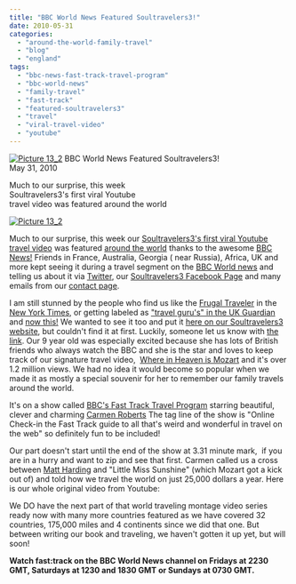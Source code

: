 ```yaml
---
title: "BBC World News Featured Soultravelers3!"
date: 2010-05-31
categories: 
  - "around-the-world-family-travel"
  - "blog"
  - "england"
tags: 
  - "bbc-news-fast-track-travel-program"
  - "bbc-world-news"
  - "family-travel"
  - "fast-track"
  - "featured-soultravelers3"
  - "travel"
  - "viral-travel-video"
  - "youtube"
---
```


[![Picture 13_2](https://pub-ac94b3f306b24c0dba4238943c97f2e1.r2.dev/6a00e5502a9507883301348289a19d970c.jpg)](http://soultravelers3new.local/wp-content/uploads/wp-content/uploads/2025/09/6a00e5502a9507883301348289a19d970c-300x232.jpg) BBC World News Featured Soultravelers3!  
May 31, 2010

Much to our surprise, this week  
Soultravelers3's first viral Youtube  
travel video was featured around the world

<!--more-->

[![Picture 13_2](https://pub-ac94b3f306b24c0dba4238943c97f2e1.r2.dev/6a00e5502a950788330133ef5b09e9970b.jpg)](https://pub-ac94b3f306b24c0dba4238943c97f2e1.r2.dev/6a00e5502a950788330133ef5b09e9970b.jpg)  

Much to our surprise, this week our [Soultravelers3's first viral Youtube travel video](http://www.youtube.com/user/soultravelers3) was featured [around the world](http://soultravelers3new.local/2010/04/around-the-world-family-travel-soultravelers3-digital-nomad-global-international-family-travel.html) thanks to the awesome [BBC News!](http://www.bbc.co.uk/) Friends in France, Australia, Georgia ( near Russia), Africa, UK and more kept seeing it during a travel segment on the [BBC World news](http://news.bbc.co.uk/) and telling us about it via [Twitter](http://twitter.com/soultravelers3), our [Soultravelers3 Facebook Page](http://www.facebook.com/pages/Soultravelers3com-Around-the-World-Family-Travel-Education-Adventure/185105005187?ref=ts) and many emails from our [contact page](http://soultravelers3new.local/contact-us.html). 

I am still stunned by the people who find us like the [Frugal Traveler](http://frugaltraveler.blogs.nytimes.com/2009/11/11/qa-with-jeanne-dee-the-nomadic-family-traveler/) in the [New York Times](http://soultravelers3new.local/2010/02/new-york-times-qa-with-soultravelers3-on-frugal-traveler-nomadic-family-traveler-jeanne-dee.html), or getting labeled as ["travel guru's" in the UK Guardian](http://www.guardian.co.uk/travel/2010/jan/03/travel-gurus-2010-guide) and [now this!](http://www.youtube.com/watch?v=I8Wau_epu-k) We wanted to see it too and put it [here on our Soultravelers3 website](http://soultravelers3new.local/2008/12/where-in-heaven.html#more), but couldn't find it at first. Luckily, someone let us know with [the link](http://www.youtube.com/watch?v=I8Wau_epu-k). Our 9 year old was especially excited because she has lots of British friends who always watch the BBC and she is the star and loves to keep track of our signature travel video,  [Where in Heaven is Mozart](http://www.youtube.com/watch?v=wn9rDTZj-m4) and it's over 1.2 million views. We had no idea it would become so popular when we made it as mostly a special souvenir for her to remember our family travels around the world. 

It's on a show called [BBC's Fast Track Travel Program](http://news.bbc.co.uk/2/hi/special_report/8710381.stm) starring beautiful, clever and charming [Carmen Roberts](http://twitter.com/carmenlroberts) The tag line of the show is "Online Check-in the Fast Track guide to all that's weird and wonderful in travel on the web" so definitely fun to be included!

Our part doesn't start until the end of the show at 3.31 minute mark,  if you are in a hurry and want to zip and see that first. Carmen called us a cross between [Matt Harding](http://en.wikipedia.org/wiki/Matt_Harding) and "Little Miss Sunshine" (which Mozart got a kick out of) and told how we travel the world on just 25,000 dollars a year. Here is our whole original video from Youtube:

We DO have the next part of that world traveling montage video series ready now with many more countries featured as we have covered 32 countries, 175,000 miles and 4 continents since we did that one. But between writing our book and traveling, we haven't gotten it up yet, but will soon!

**Watch fast:track on the BBC World News channel on Fridays at 2230 GMT, Saturdays at 1230 and 1830 GMT or Sundays at 0730 GMT.**
